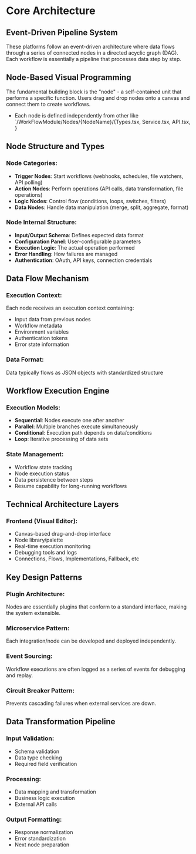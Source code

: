 # Core Architecture

## Event-Driven Pipeline System

These platforms follow an event-driven architecture where data flows through a series of connected nodes in a directed acyclic graph (DAG). Each workflow is essentially a pipeline that processes data step by step.

## Node-Based Visual Programming

The fundamental building block is the "node" - a self-contained unit that performs a specific function. Users drag and drop nodes onto a canvas and connect them to create workflows.
- Each node is defined independently from other like `/WorkFlowModule/Nodes/{NodeName}/{Types.tsx, Service.tsx, API.tsx, }
## Node Structure and Types

### Node Categories:

* **Trigger Nodes**: Start workflows (webhooks, schedules, file watchers, API polling)
* **Action Nodes**: Perform operations (API calls, data transformation, file operations)
* **Logic Nodes**: Control flow (conditions, loops, switches, filters)
* **Data Nodes**: Handle data manipulation (merge, split, aggregate, format)

### Node Internal Structure:

* **Input/Output Schema**: Defines expected data format
* **Configuration Panel**: User-configurable parameters
* **Execution Logic**: The actual operation performed
* **Error Handling**: How failures are managed
* **Authentication**: OAuth, API keys, connection credentials

## Data Flow Mechanism

### Execution Context:

Each node receives an execution context containing:

* Input data from previous nodes
* Workflow metadata
* Environment variables
* Authentication tokens
* Error state information

### Data Format:

Data typically flows as JSON objects with standardized structure

## Workflow Execution Engine

### Execution Models:

* **Sequential**: Nodes execute one after another
* **Parallel**: Multiple branches execute simultaneously
* **Conditional**: Execution path depends on data/conditions
* **Loop**: Iterative processing of data sets

### State Management:

* Workflow state tracking
* Node execution status
* Data persistence between steps
* Resume capability for long-running workflows

## Technical Architecture Layers

### Frontend (Visual Editor):

* Canvas-based drag-and-drop interface
* Node library/palette
* Real-time execution monitoring
* Debugging tools and logs
* Connections, Flows, Implementations, Fallback, etc

## Key Design Patterns

### Plugin Architecture:

Nodes are essentially plugins that conform to a standard interface, making the system extensible.

### Microservice Pattern:

Each integration/node can be developed and deployed independently.

### Event Sourcing:

Workflow executions are often logged as a series of events for debugging and replay.

### Circuit Breaker Pattern:

Prevents cascading failures when external services are down.

## Data Transformation Pipeline

### Input Validation:

* Schema validation
* Data type checking
* Required field verification

### Processing:

* Data mapping and transformation
* Business logic execution
* External API calls

### Output Formatting:

* Response normalization
* Error standardization
* Next node preparation
